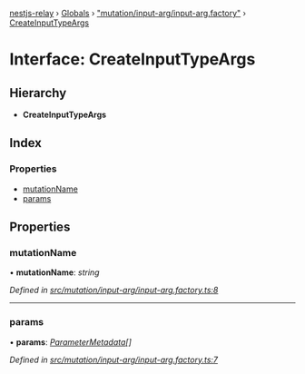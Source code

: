 [nestjs-relay](../README.md) › [Globals](../globals.md) › ["mutation/input-arg/input-arg.factory"](../modules/_mutation_input_arg_input_arg_factory_.md) › [CreateInputTypeArgs](_mutation_input_arg_input_arg_factory_.createinputtypeargs.md)

# Interface: CreateInputTypeArgs

## Hierarchy

* **CreateInputTypeArgs**

## Index

### Properties

* [mutationName](_mutation_input_arg_input_arg_factory_.createinputtypeargs.md#mutationname)
* [params](_mutation_input_arg_input_arg_factory_.createinputtypeargs.md#params)

## Properties

###  mutationName

• **mutationName**: *string*

*Defined in [src/mutation/input-arg/input-arg.factory.ts:8](https://github.com/rogerballard/nestjs-relay/blob/e8933db/src/mutation/input-arg/input-arg.factory.ts#L8)*

___

###  params

• **params**: *[ParameterMetadata](../modules/_mutation_metadata_storage_class_.md#parametermetadata)[]*

*Defined in [src/mutation/input-arg/input-arg.factory.ts:7](https://github.com/rogerballard/nestjs-relay/blob/e8933db/src/mutation/input-arg/input-arg.factory.ts#L7)*
